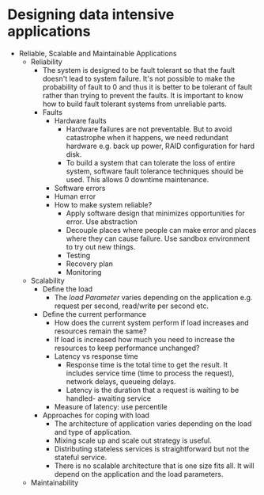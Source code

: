 # Designing data intensive applications

- Reliable, Scalable and Maintainable Applications
  - Reliability
    - The system is designed to be fault tolerant so that the fault doesn't lead to system failure. It's not possible to make the probability of fault to 0 and thus it is better to be tolerant of fault rather than trying to prevent the faults. It is important to know how to build fault tolerant systems from unreliable parts.
    - Faults
      - Hardware faults
        - Hardware failures are not preventable. But to avoid catastrophe when it happens, we need redundant hardware e.g. back up power, RAID configuration for hard disk.
        - To build a system that can tolerate the loss of entire system, software fault tolerance techniques should be used. This allows 0 downtime maintenance.
      - Software errors
      - Human error
      - How to make system reliable?
        - Apply software design that minimizes opportunities for error. Use abstraction
        - Decouple places where people can make error and places where they can cause failure. Use sandbox environment to try out new things.
        - Testing
        - Recovery plan
        - Monitoring
  - Scalability
    - Define the load
      - The _load Parameter_ varies depending on the application e.g. request per second, read/write per second etc.
    - Define the current performance
      - How does the current system perform if load increases and resources remain the same?
      - If load is increased how much you need to increase the resources to keep performance unchanged?
      - Latency vs response time
        - Response time is the total time to get the result. It includes service time (time to process the request), network delays, queueing delays.
        - Latency is the duration that a request is waiting to be handled- awaiting service
      - Measure of latency: use percentile
    - Approaches for coping with load
      - The architecture of application varies depending on the load and type of application.
      - Mixing scale up and scale out strategy is useful.
      - Distributing stateless services is straightforward but not the stateful service.
      - There is no scalable architecture that is one size fits all. It will depend on the application and the load parameters.
  - Maintainability
